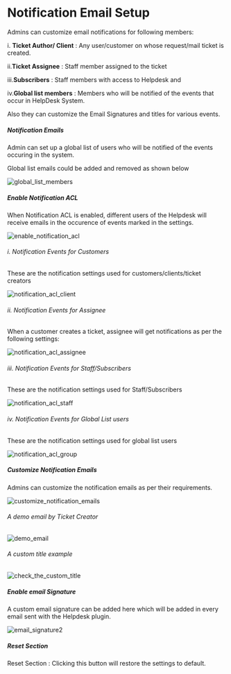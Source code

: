 # Notification Email Setup

Admins can customize email notifications for following members:

i. **Ticket Author/ Client** : Any user/customer on whose request/mail ticket is created.

ii.**Ticket Assignee** : Staff member assigned to the ticket

iii.**Subscribers** : Staff members with access to Helpdesk and

iv.**Global list members** :  Members who will be notified of the events that occur in HelpDesk System.

Also they can customize the Email Signatures and titles for various events.


##### Notification Emails

Admin can set up a global list of users who will be notified of the events occuring in the system.

Global list emails could be added and removed as shown below

![global_list_members](https://cloud.githubusercontent.com/assets/8191145/6503071/8034d496-c34f-11e4-8297-71812dd76896.png)


##### Enable Notification ACL

 When Notification ACL is enabled, different users of the Helpdesk will receive emails in the occurence of events marked in the settings.

![enable_notification_acl](https://cloud.githubusercontent.com/assets/8191145/6503437/0c854c84-c353-11e4-89d4-8d8f69242502.png)


###### i. Notification Events for Customers

These are the notification settings used for  customers/clients/ticket creators

![notification_acl_client](https://cloud.githubusercontent.com/assets/8191145/6503321/ba8295be-c351-11e4-9d59-c0350526de81.png)

###### ii. Notification Events for Assignee

 When a customer creates a ticket, assignee will get notifications as per the following settings:

![notification_acl_assignee](https://cloud.githubusercontent.com/assets/8191145/6503322/baae82a0-c351-11e4-8925-97738ed59217.png)

###### iii. Notification Events for Staff/Subscribers

These are the notification settings used for Staff/Subscribers

![notification_acl_staff](https://cloud.githubusercontent.com/assets/8191145/6503319/ba4af974-c351-11e4-9a68-347b68da824a.png)


###### iv. Notification Events for Global List users

These are the notification settings used for global list users

![notification_acl_group](https://cloud.githubusercontent.com/assets/8191145/6503320/ba7fd9d2-c351-11e4-937e-f96b9450cff6.png)



##### Customize Notification Emails

Admins can customize the notification emails as per their requirements.

![customize_notification_emails](https://cloud.githubusercontent.com/assets/8191145/6504947/e53edaae-c362-11e4-96a4-7360b626cbac.png)

###### A demo email by Ticket Creator

![demo_email](https://cloud.githubusercontent.com/assets/8191145/6505193/87c7e354-c365-11e4-88d4-4ea6ff2df40d.png)

###### A custom title example

![check_the_custom_title](https://cloud.githubusercontent.com/assets/8191145/6505195/8803c36a-c365-11e4-9511-cdf9c56f71c1.png)


##### Enable email Signature

A custom email signature can be added here which will be added in every email sent with the Helpdesk plugin.

![email_signature2](https://cloud.githubusercontent.com/assets/8191145/6505337/184a9fc4-c367-11e4-8370-93f28ed91ffa.png)

##### Reset Section

Reset Section : Clicking this button will restore the settings to default.




